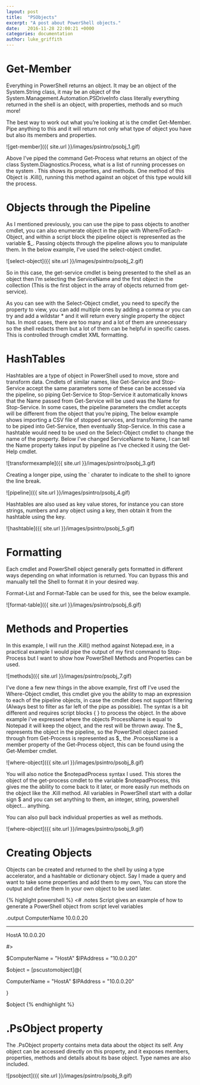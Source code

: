 ```yaml
---
layout: post
title:  "PSObjects"
excerpt: "A post about PowerShell objects."
date:   2016-11-28 22:00:21 +0000
categories: documentation
author: luke_griffith
---
```


# Get-Member
Everything in PowerShell returns an object. It may be an object of the  System.String class, it may be an object of the System.Management.Automation.PSDriveInfo class literally everything returned in the shell is an object, with properties, methods and so much more!

The best way to work out what you’re looking at is the cmdlet Get-Member. Pipe anything to this and it will return not only what type of object you have but also its members and properties. 

![get-member]({{ site.url }}/images/psintro/psobj_1.gif)

Above I’ve piped the command Get-Process what returns an object of the class  System.Diagnostics.Process, what is a list of running processes on the system . This shows its properties, and methods. One method of this Object is .Kill(), running this method against an objcet of this type would kill the process. 

# Objects through the Pipeline
As I mentioned previously, you can use the pipe to pass objects to another cmdlet, you can also enumerate object in the pipe with Where/ForEach-Object, and within a script block the pipeline object is represented as the variable $_. Passing objects through the pipeline allows you to manipulate them. In the below example, I’ve used the select-object cmdlet.

![select-object]({{ site.url }}/images/psintro/psobj_2.gif)

So in this case, the get-service cmdlet is being presented to the shell as an object then I’m selecting the ServiceName and the first object in the collection (This is the first object in the array of objects returned from get-service).

As you can see with the Select-Object cmdlet, you need to specify the property to view, you can add multiple ones by adding a comma or you can try and add a wildstar * and it will return every single property the object has. In most cases, there are too many and a lot of them are unnecessary so the shell redacts them but a lot of them can be helpful in specific cases. This is controlled through cmdlet XML formatting.  

# HashTables
Hashtables are a type of object in PowerShell used to move, store and transform data. Cmdlets of similar names, like Get-Service and Stop-Service accept the same parameters some of these can be accessed via the pipeline, so piping Get-Service to Stop-Service it automatically knows that the Name passed from Get-Service will be used was the Name for Stop-Service. In some cases, the pipeline parameters the cmdlet accepts will be different from the object that you’re piping, The below example shows importing a CSV file of stopped services, and transforming the name to be piped into Get-Service, then eventually Stop-Service. In this case a hashtable would need to be used on the Select-Object cmdlet to change the name of the property. Below I’ve changed ServiceName to Name, I can tell the Name property takes input by pipeline as I've checked it using the Get-Help cmdlet. 

![transformexample]({{ site.url }}/images/psintro/psobj_3.gif)

Creating a longer pipe, using the ` charater to indicate to the shell to ignore the line break.

![pipeline]({{ site.url }}/images/psintro/psobj_4.gif) 

Hashtables are also used as key value stores, for instance you can store strings, numbers and any object using a key, then obtain it from the hashtable using the key. 

![hashtable]({{ site.url }}/images/psintro/psobj_5.gif)

# Formatting
Each cmdlet and PowerShell object generally gets formatted in different ways depending on what information is returned. You can bypass this and manually tell the Shell to format it in your desired way.

Format-List and Format-Table can be used for this, see the below example. 

![format-table]({{ site.url }}/images/psintro/psobj_6.gif)

# Methods and Properties
In this example, I will run the .Kill() method against Notepad.exe, in a practical example I would pipe the output of my first command to Stop-Process but I want to show how PowerShell Methods and Properties can be used.

![methods]({{ site.url }}/images/psintro/psobj_7.gif)

 I’ve done a few new things in the above example, first off I’ve used the Where-Object cmdlet, this cmdlet give you the ability to map an expression to each of the pipeline objects, in case the cmdlet does not support filtering (Always best to filter as far left of the pipe as possible). The syntax is a bit different and requires script blocks { } to process the object. In the above example i've expressed where the objects ProcessName is equal to Notepad it will keep the object, and the rest will be thrown away. The $_ represents the object in the pipeline, so the PowerShell object passed through from Get-Process is represented as $_ the .ProcessName is a member property of the Get-Process object, this can be found using the Get-Member cmdlet.

 ![where-object]({{ site.url }}/images/psintro/psobj_8.gif)

 You will also notice the $notepadProcess syntax I used. This stores the object of the get-process cmdlet to the variable $notepadProcess, this gives me the ability to come back to it later, or more easily run methods on the object like the .Kill method. All variables in PowerShell start with a dollar sign $ and you can set anything to them, an integer, string, powershell object… anything.

 You can also pull back individual properties as well as methods. 

 ![where-object]({{ site.url }}/images/psintro/psobj_9.gif)

# Creating Objects
Objects can be created and returned to the shell by using a type accelerator, and a hashtable or dictionary object. Say I made a query and want to take some properties and add them to my own, You can store the output and define them In your own object to be used later.

{% highlight powershell %}
<#
.notes
Script gives an example of how to generate a PowerShell object from script level variables
 
.output
ComputerName 10.0.0.20
------------ ---------
HostA        10.0.0.20
 
#>
 
$ComputerName = "HostA"
$IPAddress = "10.0.0.20"
 
$object = [pscustomobject]@{

ComputerName = "HostA"
$IPAddress = "10.0.0.20"

}
 
$object
{% endhighlight %}

# .PsObject property
The .PsObject property contains meta data about the object its self. Any object can be accessed directly on this property, and it exposes members, properties, methods and details about its base object. Type names are also included. 

![psobject]({{ site.url }}/images/psintro/psobj_9.gif)